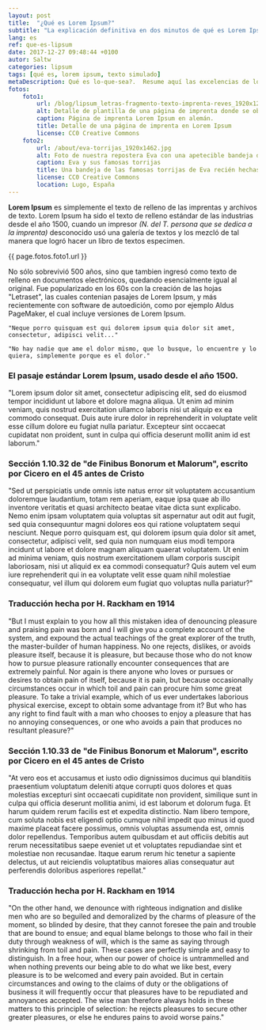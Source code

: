 ```yaml
---
layout: post
title:  "¿Qué es Lorem Ipsum?"
subtitle: "La explicación definitiva en dos minutos de qué es Lorem Ipsum, desde cuando existe y para qué sirve"
lang: es
ref: que-es-lipsum
date: 2017-12-27 09:48:44 +0100
autor: Saltw
categories: lipsum
tags: [qué es, lorem ipsum, texto simulado]
metaDescription: Qué es lo-que-sea?.  Resume aquí las excelencias de lo-que-sea a tus clientes potenciales para que sepan que aquí hay buen contenido sobre qué es lo-que-sea
fotos:
    foto1:
        url: /blog/lipsum_letras-fragmento-texto-imprenta-reves_1920x1275.jpg
        alt: Detalle de plantilla de una página de imprenta donde se observa el texto reflejado.
        caption: Página de imprenta Lorem Ipsum en alemán.
        title: Detalle de una página de imprenta en Lorem Ipsum
        license: CC0 Creative Commons
    foto2:
        url: /about/eva-torrijas_1920x1462.jpg
        alt: Foto de nuestra repostera Eva con una apetecible bandeja de torrijas recién hechas
        caption: Eva y sus famosas torrijas
        title: Una bandeja de las famosas torrijas de Eva recién hechas
        license: CC0 Creative Commons
        location: Lugo, España
---
```


**Lorem Ipsum** es simplemente el texto de relleno de las imprentas y archivos de texto. Lorem Ipsum ha sido el texto de relleno estándar de las industrias desde el año 1500, cuando un impresor _(N. del T. persona que se dedica a la imprenta)_ desconocido usó una galería de textos y los mezcló de tal manera que logró hacer un libro de textos especimen.

{{ page.fotos.foto1.url }}

No sólo sobrevivió 500 años, sino que tambien ingresó como texto de relleno en documentos electrónicos, quedando esencialmente igual al original. Fue popularizado en los 60s con la creación de las hojas "Letraset", las cuales contenian pasajes de Lorem Ipsum, y más recientemente con software de autoedición, como por ejemplo Aldus PageMaker, el cual incluye versiones de Lorem Ipsum.

```
"Neque porro quisquam est qui dolorem ipsum quia dolor sit amet, consectetur, adipisci velit..."
```
```
"No hay nadie que ame el dolor mismo, que lo busque, lo encuentre y lo quiera, simplemente porque es el dolor."
```

### El pasaje estándar Lorem Ipsum, usado desde el año 1500.

"Lorem ipsum dolor sit amet, consectetur adipiscing elit, sed do eiusmod tempor incididunt ut labore et dolore magna aliqua. Ut enim ad minim veniam, quis nostrud exercitation ullamco laboris nisi ut aliquip ex ea commodo consequat. Duis aute irure dolor in reprehenderit in voluptate velit esse cillum dolore eu fugiat nulla pariatur. Excepteur sint occaecat cupidatat non proident, sunt in culpa qui officia deserunt mollit anim id est laborum."

### Sección 1.10.32 de "de Finibus Bonorum et Malorum", escrito por Cicero en el 45 antes de Cristo

"Sed ut perspiciatis unde omnis iste natus error sit voluptatem accusantium doloremque laudantium, totam rem aperiam, eaque ipsa quae ab illo inventore veritatis et quasi architecto beatae vitae dicta sunt explicabo. Nemo enim ipsam voluptatem quia voluptas sit aspernatur aut odit aut fugit, sed quia consequuntur magni dolores eos qui ratione voluptatem sequi nesciunt. Neque porro quisquam est, qui dolorem ipsum quia dolor sit amet, consectetur, adipisci velit, sed quia non numquam eius modi tempora incidunt ut labore et dolore magnam aliquam quaerat voluptatem. Ut enim ad minima veniam, quis nostrum exercitationem ullam corporis suscipit laboriosam, nisi ut aliquid ex ea commodi consequatur? Quis autem vel eum iure reprehenderit qui in ea voluptate velit esse quam nihil molestiae consequatur, vel illum qui dolorem eum fugiat quo voluptas nulla pariatur?"

### Traducción hecha por H. Rackham en 1914

"But I must explain to you how all this mistaken idea of denouncing pleasure and praising pain was born and I will give you a complete account of the system, and expound the actual teachings of the great explorer of the truth, the master-builder of human happiness. No one rejects, dislikes, or avoids pleasure itself, because it is pleasure, but because those who do not know how to pursue pleasure rationally encounter consequences that are extremely painful. Nor again is there anyone who loves or pursues or desires to obtain pain of itself, because it is pain, but because occasionally circumstances occur in which toil and pain can procure him some great pleasure. To take a trivial example, which of us ever undertakes laborious physical exercise, except to obtain some advantage from it? But who has any right to find fault with a man who chooses to enjoy a pleasure that has no annoying consequences, or one who avoids a pain that produces no resultant pleasure?"

### Sección 1.10.33 de "de Finibus Bonorum et Malorum", escrito por Cicero en el 45 antes de Cristo

"At vero eos et accusamus et iusto odio dignissimos ducimus qui blanditiis praesentium voluptatum deleniti atque corrupti quos dolores et quas molestias excepturi sint occaecati cupiditate non provident, similique sunt in culpa qui officia deserunt mollitia animi, id est laborum et dolorum fuga. Et harum quidem rerum facilis est et expedita distinctio. Nam libero tempore, cum soluta nobis est eligendi optio cumque nihil impedit quo minus id quod maxime placeat facere possimus, omnis voluptas assumenda est, omnis dolor repellendus. Temporibus autem quibusdam et aut officiis debitis aut rerum necessitatibus saepe eveniet ut et voluptates repudiandae sint et molestiae non recusandae. Itaque earum rerum hic tenetur a sapiente delectus, ut aut reiciendis voluptatibus maiores alias consequatur aut perferendis doloribus asperiores repellat."

### Traducción hecha por H. Rackham en 1914

"On the other hand, we denounce with righteous indignation and dislike men who are so beguiled and demoralized by the charms of pleasure of the moment, so blinded by desire, that they cannot foresee the pain and trouble that are bound to ensue; and equal blame belongs to those who fail in their duty through weakness of will, which is the same as saying through shrinking from toil and pain. These cases are perfectly simple and easy to distinguish. In a free hour, when our power of choice is untrammelled and when nothing prevents our being able to do what we like best, every pleasure is to be welcomed and every pain avoided. But in certain circumstances and owing to the claims of duty or the obligations of business it will frequently occur that pleasures have to be repudiated and annoyances accepted. The wise man therefore always holds in these matters to this principle of selection: he rejects pleasures to secure other greater pleasures, or else he endures pains to avoid worse pains."
